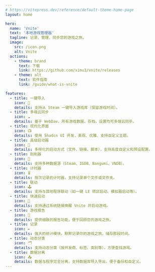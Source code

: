 ```yaml
---
# https://vitepress.dev/reference/default-theme-home-page
layout: home

hero:
  name: 'Vnite'
  text: '本地游戏管理器'
  tagline: 记录、管理、同步您的游戏之旅。
  image:
    src: /icon.png
    alt: Vnite
  actions:
    - theme: brand
      text: 下载
      link: https://github.com/ximu3/vnite/releases
    - theme: alt
      text: 软件指南
      link: /guide/what-is-vnite

features:
  - title: 一键导入
    icon: 🔌
    details: 支持从 Steam 一键导入游戏库（保留游戏时间）。
  - title: 多端云同步
    icon: ☁️
    details: 基于 WebDav，所有游戏数据，存档，设置均可多端云同步。
  - title: 现代化界面
    icon: 📺
    details: 使用 Shadcn UI 开发，美观、优雅、支持自定义主题。
  - title: 高级启动器
    icon: 👾
    details: 多样化的启动方式（文件、链接、脚本），支持高度自定义和预设配置。
  - title: 刮削器
    icon: 🔎
    details: 支持多种数据源（Steam、IGDB、Bangumi、VNDB）。
  - title: 计时器
    icon: ⏳
    details: 按次记录的计时器，支持记录单个文件或文件夹。
  - title: 联动
    icon: 🕹️
    details: 支持与其他程序联动（如一键 LE 转区启动、模拟器启动等）。
  - title: 快速启动
    icon: 🔗
    details: 支持通过系统链接唤醒 Vnite 并启动游戏。
  - title: 游戏报告
    icon: 📃
    details: 提供细致的报告功能，便于回顾您的游戏之旅。
  - title: 记录
    icon: ✒️
    details: 强大的统计模块，默默记录你的游戏之旅，储存那段时间。
  - title: 动态分类
    icon: 🗂️
    details: 支持动态分类（按开发商、标签、类别等），方便查找游戏。
  - title: 数据分离
    icon: 📤
    details: 数据与程序完全分离，支持数据库导入导出，便于备份和自定义。
---
```

